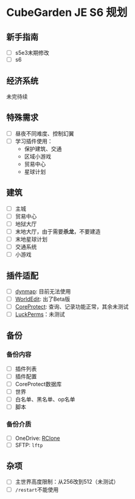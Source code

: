# CubeGarden JE S6 规划

## 新手指南

* [ ] s5e3末期修改
* [ ] s6

## 经济系统

未完待续

## 特殊需求

* [ ] 昼夜不同难度、控制幻翼
* [ ] 学习插件使用：
    * 保护建筑、交通
    * 区域小游戏
    * 贸易中心
    * 星球计划

## 建筑

* [ ] 主城
* [ ] 贸易中心
* [ ] 地狱大厅
* [ ] 末地大厅，由于需要**杀龙**，不要建造
* [ ] 末地星球计划
* [ ] 交通系统
* [ ] 小游戏

## 插件适配

* [ ] [dynmap](https://dev.bukkit.org/projects/dynmap): 目前无法使用
* [ ] [WorldEdit](https://dev.bukkit.org/projects/worldedit): 出了Beta版
* [ ] [CoreProtect](https://dev.bukkit.org/projects/coreprotect): 查询、记录功能正常，其余未测试
* [ ] [LuckPerms](https://luckperms.net/)：未测试

## 备份

### 备份内容

* [ ] 插件列表
* [ ] 插件配置
* [ ] CoreProtect数据库
* [ ] 世界
* [ ] 白名单、黑名单、op名单
* [ ] 脚本

### 备份介质

* [ ] OneDrive: [RClone](https://rclone.org/onedrive/)
* [ ] SFTP: `lftp`

## 杂项

* [ ] 主世界高度限制：从256改到512（未测试）
* [ ] `/restart`不能使用